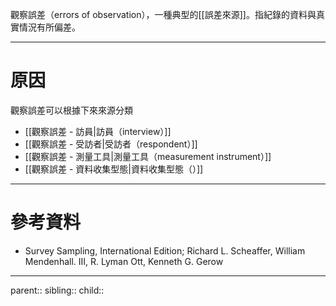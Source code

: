 觀察誤差（errors of observation），一種典型的[[誤差來源]]。指紀錄的資料與真實情況有所偏差。
- - -
# 原因
觀察誤差可以根據下來來源分類
- [[觀察誤差 - 訪員|訪員（interview）]]
- [[觀察誤差 - 受訪者|受訪者（respondent）]]
- [[觀察誤差 - 測量工具|測量工具（measurement instrument）]]
- [[觀察誤差 - 資料收集型態|資料收集型態（）]]

- - -
# 參考資料
- Survey Sampling, International Edition; Richard L. Scheaffer, William Mendenhall. III, R. Lyman Ott, Kenneth G. Gerow
- - -
parent::
sibling::
child::